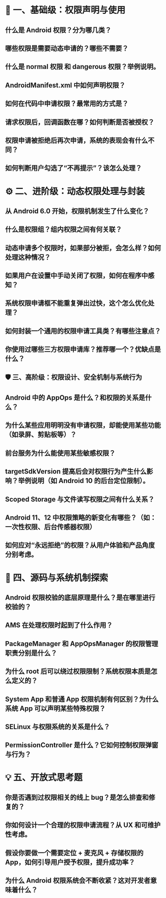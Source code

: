 # 🌱 一、基础级：权限声明与使用

## 什么是 Android 权限？分为哪几类？

## 哪些权限是需要动态申请的？哪些不需要？

## 什么是 normal 权限 和 dangerous 权限？举例说明。

## AndroidManifest.xml 中如何声明权限？

## 如何在代码中申请权限？最常用的方式是？

## 请求权限后，回调函数在哪？如何判断是否被授权？

## 权限申请被拒绝后再次申请，系统的表现会有什么不同？

## 如何判断用户勾选了“不再提示”？该怎么处理？

# ⚙️ 二、进阶级：动态权限处理与封装

## 从 Android 6.0 开始，权限机制发生了什么变化？

## 什么是权限组？组内权限之间有何关联？

## 动态申请多个权限时，如果部分被拒，会怎么样？如何处理这种情况？

## 如果用户在设置中手动关闭了权限，如何在程序中感知？

## 系统权限申请框不能重复弹出过快，这个怎么优化处理？

## 如何封装一个通用的权限申请工具类？有哪些注意点？

## 你使用过哪些三方权限申请库？推荐哪一个？优缺点是什么？

## 🛡️ 三、高阶级：权限设计、安全机制与系统行为

## Android 中的 AppOps 是什么？和权限的关系是什么？

## 为什么某些应用明明没有申请权限，却能使用某些功能（如录屏、剪贴板等）？

## 前台服务为什么能使用某些敏感权限？

## targetSdkVersion 提高后会对权限行为产生什么影响？举例说明（如 Android 10 的后台定位限制）。

## Scoped Storage 与文件读写权限之间有什么关系？

## Android 11、12 中权限策略的新变化有哪些？（如：一次性权限、后台传感器权限）

## 如何应对“永远拒绝”的权限？从用户体验和产品角度分别考虑。

# 🔬 四、源码与系统机制探索

## Android 权限校验的底层原理是什么？是在哪里进行校验的？

## AMS 在处理权限时起到了什么作用？

## PackageManager 和 AppOpsManager 的权限管理职责分别是什么？

## 为什么 root 后可以绕过权限限制？系统权限本质是怎么定义的？

## System App 和普通 App 权限机制有何区别？为什么系统 App 可以声明某些特殊权限？

## SELinux 与权限系统的关系是什么？

## PermissionController 是什么？它如何控制权限弹窗与行为？

# 💡 五、开放式思考题

## 你是否遇到过权限相关的线上 bug？是怎么排查和修复的？

## 你如何设计一个合理的权限申请流程？从 UX 和可维护性考虑。

## 假设你要做一个需要定位 + 麦克风 + 存储权限的 App，如何引导用户授予权限，提升成功率？

## 为什么 Android 权限系统会不断收紧？这对开发者意味着什么？
